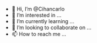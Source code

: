 - 👋 Hi, I’m @Cihancarlo
- 👀 I’m interested in ...
- 🌱 I’m currently learning ...
- 💞️ I’m looking to collaborate on ...
- 📫 How to reach me ...

<!---
Cihancarlo/Cihancarlo is a ✨ special ✨ repository because its `README.md` (this file) appears on your GitHub profile.
You can click the Preview link to take a look at your changes.
--->
